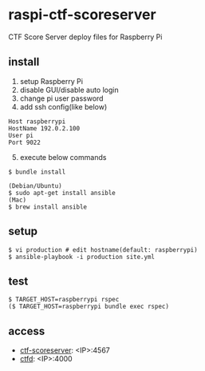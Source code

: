 # raspi-ctf-scoreserver

CTF Score Server deploy files for Raspberry Pi

## install

1. setup Raspberry Pi
2. disable GUI/disable auto login
3. change pi user password
4. add ssh config(like below)

  ```
  Host raspberrypi
  HostName 192.0.2.100
  User pi
  Port 9022
  ```

5. execute below commands

  ```
  $ bundle install

  (Debian/Ubuntu)
  $ sudo apt-get install ansible
  (Mac)
  $ brew install ansible
  ```

## setup

```
$ vi production # edit hostname(default: raspberrypi)
$ ansible-playbook -i production site.yml
```

## test

```
$ TARGET_HOST=raspberrypi rspec
($ TARGET_HOST=raspberrypi bundle exec rspec)
```

## access

- [ctf-scoreserver](https://github.com/yoggy/ctf-scoreserver): \<IP\>:4567
- [ctfd](https://github.com/isislab/CTFd.git): \<IP\>:4000
